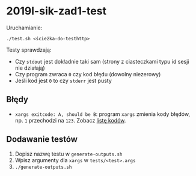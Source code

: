 # 2019l-sik-zad1-test

Uruchamianie:

```
./test.sh <ścieżka-do-testhttp>
```

Testy sprawdzają:
* Czy `stdout` jest dokładnie taki sam (strony z ciasteczkami typu id sesji nie działają)
* Czy program zwraca `0` czy kod błędu (dowolny niezerowy)
* Jeśli kod jest `0` to czy `stderr` jest pusty

## Błędy

* `xargs exitcode: A, should be B`: program `xargs` zmienia kody błędów, np. `1` przechodzi na `123`. Zobacz [listę kodów](man7.org/linux/man-pages/man1/xargs.1.html#EXIT_STATUS).

## Dodawanie testów

1. Dopisz nazwę testu w `generate-outputs.sh`
2. Wpisz argumenty dla `xargs` w `tests/<test>.args`
3. `./generate-outputs.sh`

